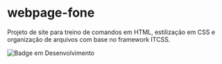 # webpage-fone
Projeto de site para treino de comandos em HTML, estilização em CSS e organização de arquivos com base no framework ITCSS.

![Badge em Desenvolvimento](http://img.shields.io/static/v1?label=STATUS&message=EM%20DESENVOLVIMENTO&color=GREEN&style=for-the-badge)
